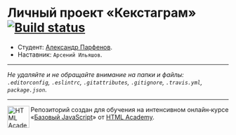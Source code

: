 # Личный проект «Кекстаграм» [![Build status][travis-image]][travis-url]

* Студент: [Александр Парфенов](https://up.htmlacademy.ru/javascript/11/user/193690).
* Наставник: `Арсений Ильяшов`.

---

_Не удаляйте и не обращайте внимание на папки и файлы:_<br>
_`.editorconfig`, `.eslintrc`, `.gitattributes`, `.gitignore`, `.travis.yml`, `package.json`._

---

<a href="https://htmlacademy.ru/intensive/javascript"><img align="left" width="50" height="50" title="HTML Academy" src="https://up.htmlacademy.ru/static/img/intensive/javascript/logo-for-github.svg"></a>

Репозиторий создан для обучения на интенсивном онлайн‑курсе «[Базовый JavaScript](https://htmlacademy.ru/intensive/javascript)» от [HTML Academy](https://htmlacademy.ru).

[travis-image]: https://travis-ci.org/htmlacademy-javascript/193690-kekstagram.svg?branch=master
[travis-url]: https://travis-ci.org/htmlacademy-javascript/193690-kekstagram
